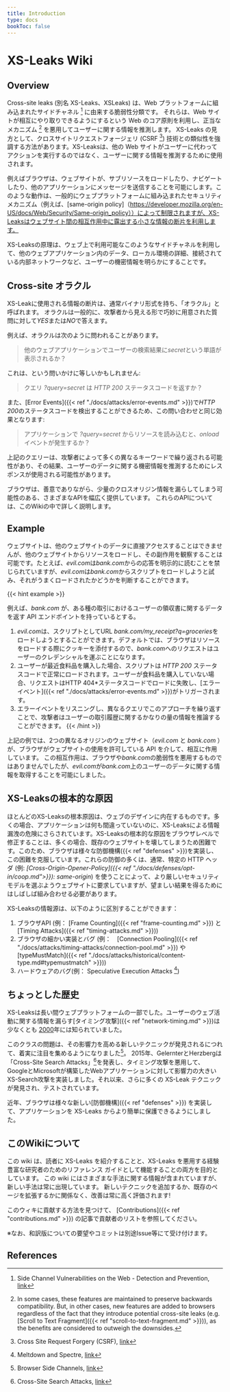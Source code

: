 ```yaml
---
title: Introduction
type: docs
bookToc: false
---
```


# XS-Leaks Wiki
## Overview

Cross-site leaks (別名 XS-Leaks、XSLeaks) は、Web プラットフォームに組み込まれたサイドチャネル [^side-channel] に由来する脆弱性分類です。 それらは、Web サイトが相互にやり取りできるようにするという Web のコア原則を利用し、正当なメカニズム [^browser-features] を悪用してユーザーに関する情報を推測します。 XS-Leaks の見方として、クロスサイトリクエストフォージェリ (CSRF [^csrf]) 技術との類似性を強調する方法があります。XS-Leaksは、他の Web サイトがユーザーに代わってアクションを実行するのではなく、ユーザーに関する情報を推測するために使用されます。

例えばブラウザは、ウェブサイトが、サブリソースをロードしたり、ナビゲートしたり、他のアプリケーションにメッセージを送信することを可能にします。このような動作は、一般的にウェブプラットフォームに組み込まれたセキュリティメカニズム（例えば、[same-origin policy]（https://developer.mozilla.org/en-US/docs/Web/Security/Same-origin_policy））によって制限されますが、XS-Leaksはウェブサイト間の相互作用中に露出する小さな情報の断片を利用します。

XS-Leaksの原理は、ウェブ上で利用可能なこのようなサイドチャネルを利用して、他のウェブアプリケーション内のデータ、ローカル環境の詳細、接続されている内部ネットワークなど、ユーザーの機密情報を明らかにすることです。

## Cross-site オラクル

XS-Leakに使用される情報の断片は、通常バイナリ形式を持ち、「オラクル」と呼ばれます。
オラクルは一般的に、攻撃者から見える形で巧妙に用意された質問に対して*YES*または*NO*で答えます。

例えば、オラクルは次のように問われることがあります。

> 他のウェブアプリケーションでユーザーの検索結果に*secret*という単語が表示されるか？

これは、という問いかけに等しいかもしれません:

> クエリ *?query=secret* は *HTTP 200* ステータスコードを返すか？

また、[Error Events]({{< ref "./docs/attacks/error-events.md" >}})で*HTTP 200*のステータスコードを検出することができるため、この問い合わせと同じ効果となります:

> アプリケーションで *?query=secret* からリソースを読み込むと、*onload* イベントが発生するか？

上記のクエリーは、攻撃者によって多くの異なるキーワードで繰り返される可能性があり、その結果、ユーザーのデータに関する機密情報を推測するためにレスポンスが使用される可能性があります。

ブラウザは、善意でありながら、少量のクロスオリジン情報を漏らしてしまう可能性のある、さまざまなAPIを幅広く提供しています。
これらのAPIについては、このWikiの中で詳しく説明します。

## Example

ウェブサイトは、他のウェブサイトのデータに直接アクセスすることはできませんが、他のウェブサイトからリソースをロードし、その副作用を観察することは可能です。たとえば、*evil.com*は*bank.com*からの応答を明示的に読むことを禁じられていますが、*evil.com*は*bank.com*からスクリプトをロードしようと試み、それがうまくロードされたかどうかを判断することができます。

{{< hint example >}}

例えば、*bank.com* が、ある種の取引におけるユーザーの領収書に関するデータを返す API エンドポイントを持っているとする。

1. *evil.com*は、スクリプトとしてURL *bank.com/my_receipt?q=groceries*をロードしようとすることができます。デフォルトでは、ブラウザはリソースをロードする際にクッキーを添付するので、*bank.com*へのリクエストはユーザーのクレデンシャルを運ぶことになります。
2. ユーザーが最近食料品を購入した場合、スクリプトは *HTTP 200* ステータスコードで正常にロードされます。ユーザーが食料品を購入していない場合、リクエストはHTTP 404*ステータスコードでロードに失敗し、[エラーイベント]({{< ref "./docs/attacks/error-events.md" >}})がトリガーされます。
3. エラーイベントをリスニングし、異なるクエリでこのアプローチを繰り返すことで、攻撃者はユーザーの取引履歴に関するかなりの量の情報を推論することができます。
{{< /hint >}}

上記の例では、2つの異なるオリジンのウェブサイト（*evil.com* と *bank.com* ）が、ブラウザがウェブサイトの使用を許可している API を介して、相互に作用しています。 この相互作用は、ブラウザや*bank.com*の脆弱性を悪用するものではありませんでしたが、*evil.com*が*bank.com*上のユーザーのデータに関する情報を取得することを可能にしました。  

## XS-Leaksの根本的な原因

ほとんどのXS-Leaksの根本原因は、ウェブのデザインに内在するものです。多くの場合、アプリケーションは何も間違っていないのに、XS-Leaksによる情報漏洩の危険にさらされています。XS-Leaksの根本的な原因をブラウザレベルで修正することは、多くの場合、既存のウェブサイトを壊してしまうため困難です。このため、ブラウザは様々な防御機構({{< ref "defenses" >}})を実装し、この困難を克服しています。これらの防御の多くは、通常、特定の HTTP ヘッダ (例: *[Cross-Origin-Opener-Policy]({{< ref "./docs/defenses/opt-in/coop.md">}}): same-origin*) を使うことによって、より厳しいセキュリティモデルを選ぶようウェブサイトに要求していますが、望ましい結果を得るためにはしばしば組み合わせる必要があります。

XS-Leaksの情報源は、以下のように区別することができます：

1. ブラウザAPI (例： [Frame Counting]({{< ref "frame-counting.md" >}}) と [Timing Attacks]({{< ref "timing-attacks.md" >}}))
2. ブラウザの細かい実装とバグ (例：　[Connection Pooling]({{< ref "./docs/attacks/timing-attacks/connection-pool.md" >}}) や [typeMustMatch]({{< ref "./docs/attacks/historical/content-type.md#typemustmatch" >}}))
3. ハードウェアのバグ(例： Speculative Execution Attacks [^spectre])

## ちょっとした歴史

XS-Leaksは長い間ウェブプラットフォームの一部でした。ユーザーのウェブ活動に関する情報を漏らす[タイミング攻撃]({{< ref "network-timing.md" >}})は少なくとも [2000](https://dl.acm.org/doi/10.1145/352600.352606)年には知られていました。

このクラスの問題は、その影響力を高める新しいテクニックが発見されるにつれて、着実に注目を集めるようになりました[^old-wiki]。
2015年、GelernterとHerzbergは「Cross-Site Search Attacks」[^xs-search-first]を発表し、タイミング攻撃を悪用して、GoogleとMicrosoftが構築したWebアプリケーションに対して影響力の大きいXS-Search攻撃を実装しました。それ以来、さらに多くの XS-Leak テクニックが発見され、テストされています。

近年、ブラウザは様々な新しい[防御機構]({{< ref "defenses" >}}) を実装して、アプリケーションを XS-Leaks からより簡単に保護できるようにしました。

## このWikiについて

この wiki は、読者に XS-Leaks を紹介することと、XS-Leaks を悪用する経験豊富な研究者のためのリファレンス ガイドとして機能することの両方を目的としています。 この wiki にはさまざまな手法に関する情報が含まれていますが、新しい手法は常に出現しています。
 新しいテクニックを追加するか、既存のページを拡張するかに関係なく、改善は常に高く評価されます!

このウィキに貢献する方法を見つけて、 [Contributions]({{< ref "contributions.md" >}}) の記事で貢献者のリストを参照してください。

※なお、和訳版についての要望やコミットは別途Issue等にて受け付けます。


## References
[^side-channel]: Side Channel Vulnerabilities on the Web - Detection and Prevention, [link](https://owasp.org/www-pdf-archive/Side_Channel_Vulnerabilities.pdf)
[^csrf]: Cross Site Request Forgery (CSRF), [link](https://owasp.org/www-community/attacks/csrf)
[^browser-features]: In some cases, these features are maintained to preserve backwards compatibility. But, in other cases, new features are added to browsers regardless of the fact that they introduce potential cross-site leaks (e.g. [Scroll to Text Fragment]({{< ref "scroll-to-text-fragment.md" >}})), as the benefits are considered to outweigh the downsides.
[^old-wiki]: Browser Side Channels, [link](https://github.com/xsleaks/xsleaks/wiki/Browser-Side-Channels)
[^xs-search-first]: Cross-Site Search Attacks, [link](https://446h.cybersec.fun/xssearch.pdf)
[^spectre]: Meltdown and Spectre, [link](https://spectreattack.com/)
